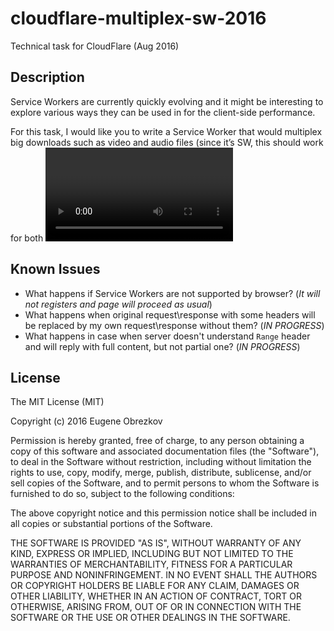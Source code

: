 # cloudflare-multiplex-sw-2016

Technical task for CloudFlare (Aug 2016)

## Description

Service Workers are currently quickly evolving and it might be interesting to explore various ways they can be used in for the client-side performance.

For this task, I would like you to write a Service Worker that would multiplex big downloads such as video and audio files (since it’s SW, this should work for both <video> tags as well as direct downloads from the same origin) by splitting them into a few parallel chunk requests (similarly to download managers), and combining responses into one in a correct order so that this process would happen transparently for the browser.

## Known Issues

- What happens if Service Workers are not supported by browser? (_It will not registers and page will proceed as usual_)
- What happens when original request\response with some headers will be replaced by my own request\response without them? (_IN PROGRESS_)
- What happens in case when server doesn't understand `Range` header and will reply with full content, but not partial one? (_IN PROGRESS_)

## License

The MIT License (MIT)

Copyright (c) 2016 Eugene Obrezkov

Permission is hereby granted, free of charge, to any person obtaining a copy
of this software and associated documentation files (the "Software"), to deal
in the Software without restriction, including without limitation the rights
to use, copy, modify, merge, publish, distribute, sublicense, and/or sell
copies of the Software, and to permit persons to whom the Software is
furnished to do so, subject to the following conditions:

The above copyright notice and this permission notice shall be included in all
copies or substantial portions of the Software.

THE SOFTWARE IS PROVIDED "AS IS", WITHOUT WARRANTY OF ANY KIND, EXPRESS OR
IMPLIED, INCLUDING BUT NOT LIMITED TO THE WARRANTIES OF MERCHANTABILITY,
FITNESS FOR A PARTICULAR PURPOSE AND NONINFRINGEMENT. IN NO EVENT SHALL THE
AUTHORS OR COPYRIGHT HOLDERS BE LIABLE FOR ANY CLAIM, DAMAGES OR OTHER
LIABILITY, WHETHER IN AN ACTION OF CONTRACT, TORT OR OTHERWISE, ARISING FROM,
OUT OF OR IN CONNECTION WITH THE SOFTWARE OR THE USE OR OTHER DEALINGS IN THE
SOFTWARE.

